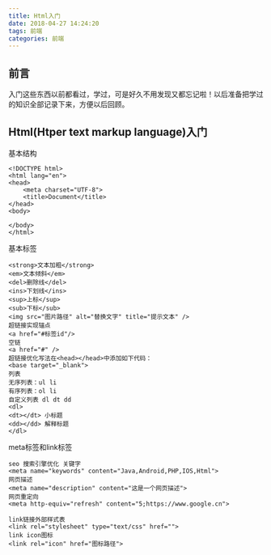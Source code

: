 ```yaml
---
title: Html入门
date: 2018-04-27 14:24:20
tags: 前端
categories: 前端
---
```


## 前言
入门这些东西以前都看过，学过，可是好久不用发现又都忘记啦！以后准备把学过的知识全部记录下来，方便以后回顾。
## Html(Htper text markup language)入门
基本结构
```
<!DOCTYPE html>
<html lang="en">
<head>
	<meta charset="UTF-8">
	<title>Document</title>
</head>
<body>

</body>
</html>
```
基本标签
```
<strong>文本加粗</strong>
<em>文本倾斜</em>
<del>删除线</del>
<ins>下划线</ins>
<sup>上标</sup>
<sub>下标</sub>
<img src="图片路径" alt="替换文字" title="提示文本" />
超链接实现锚点
<a href="#标签id"/>
空链
<a href="#" />
超链接优化写法在<head></head>中添加如下代码：
<base target="_blank">
列表
无序列表：ul li
有序列表：ol li
自定义列表 dl dt dd
<dl>
<dt></dt> 小标题
<dd></dd> 解释标题
</dl>
```
meta标签和link标签
```
seo 搜索引擎优化 关键字
<meta name="keywords" content="Java,Android,PHP,IOS,Html">
网页描述
<meta name="description" content="这是一个网页描述">
网页重定向
<meta http-equiv="refresh" content="5;https://www.google.cn">

link链接外部样式表
<link rel="stylesheet" type="text/css" href="">
link icon图标
<link rel="icon" href="图标路径">
```
